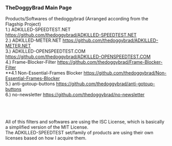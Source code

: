### TheDoggyBrad Main Page
Products/Softwares of thedoggybrad (Arranged according from the Flagship Project)
<br>
1.) ADKILLED-SPEEDTEST.NET https://github.com/thedoggybrad/ADKILLED-SPEEDTEST.NET
<br>
2.) ADKILLED-METER.NET https://github.com/thedoggybrad/ADKILLED-METER.NET
<br>
3.) ADKILLED-OPENSPEEDTEST.COM https://github.com/thedoggybrad/ADKILLED-OPENSPEEDTEST.COM
<br>
4.) Frame-Blocker-Filter https://github.com/thedoggybrad/Frame-Blocker-Filter
<br>
**4.1 Non-Essential-Frames Blocker https://github.com/thedoggybrad/Non-Essential-Frames-Blocker
<br>
5.) anti-gotoup-buttons https://github.com/thedoggybrad/anti-gotoup-buttons
<br>
6.) no-newsletter https://github.com/thedoggybrad/no-newsletter
<br>
<br>
<br>
<br>
<br>
All of this filters and softwares are using the ISC License, which is basically a simplified version of the MIT License.
<br>
The ADKILLED-SPEEDTEST set/family of products are using their own licenses based on how I acquire them.
